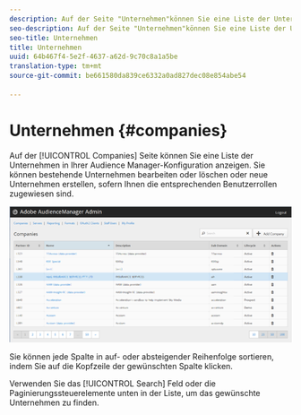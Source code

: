 ```yaml
---
description: Auf der Seite "Unternehmen"können Sie eine Liste der Unternehmen in Ihrer Audience Manager-Konfiguration anzeigen. Sie können bestehende Unternehmen bearbeiten oder löschen oder neue Unternehmen erstellen, sofern Ihnen die entsprechenden Benutzerrollen zugewiesen sind.
seo-description: Auf der Seite "Unternehmen"können Sie eine Liste der Unternehmen in Ihrer Audience Manager-Konfiguration anzeigen. Sie können bestehende Unternehmen bearbeiten oder löschen oder neue Unternehmen erstellen, sofern Ihnen die entsprechenden Benutzerrollen zugewiesen sind.
seo-title: Unternehmen
title: Unternehmen
uuid: 64b467f4-5e2f-4637-a62d-9c70c8a1a5be
translation-type: tm+mt
source-git-commit: be661580da839ce6332a0ad827dec08e854abe54

---
```



# Unternehmen {#companies}

Auf der [!UICONTROL Companies] Seite können Sie eine Liste der Unternehmen in Ihrer Audience Manager-Konfiguration anzeigen. Sie können bestehende Unternehmen bearbeiten oder löschen oder neue Unternehmen erstellen, sofern Ihnen die entsprechenden Benutzerrollen zugewiesen sind.

![](assets/companies.png)

Sie können jede Spalte in auf- oder absteigender Reihenfolge sortieren, indem Sie auf die Kopfzeile der gewünschten Spalte klicken.

Verwenden Sie das [!UICONTROL Search] Feld oder die Paginierungssteuerelemente unten in der Liste, um das gewünschte Unternehmen zu finden.
